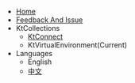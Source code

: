 * [Home](/en-us/)
* [Feedback And Issue](https://github.com/alibaba/virtual-environment/issues)
* KtCollections
  * [KtConnect](https://alibaba.github.io/kt-connect/#/en-us/)
  * KtVirtualEnvironment(Current)
* Languages
  * English
  * [中文](/zh-cn/)